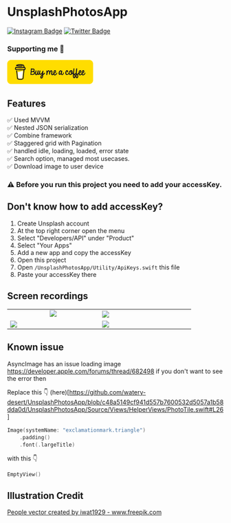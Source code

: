 # UnsplashPhotosApp

[![Instagram Badge](https://img.shields.io/badge/-Instagram-e84393?style=for-the-badge&labelColor=e84393&logo=instagram&logoColor=white)](https://instagram.com/watery_desert)
[![Twitter Badge](https://img.shields.io/badge/-Twitter-1ca0f1?style=for-the-badge&logo=twitter&logoColor=white&link=https://twitter.com/watery_desert)](https://twitter.com/watery_desert)

### Supporting me 💛

<a href="https://www.buymeacoffee.com/watery_desert"><img src="https://raw.githubusercontent.com/watery-desert/assets/main/watery_desert/bmc-button.png" height="56"></a>
<div>


## Features

✅ Used MVVM\
✅ Nested JSON serialization\
✅ Combine framework\
✅ Staggered grid with Pagination\
✅ handled idle, loading, loaded, error state\
✅ Search option, managed most usecases.\
✅ Download image to user device

### ⚠️ Before you run this project you need to add your accessKey.

## Don't know how to add accessKey?
 
1. Create Unsplash account
2. At the top right corner open the menu
3. Select "Developers/API" under "Product"
4. Select "Your Apps"
5. Add a new app and copy the accessKey
6. Open this project
7. Open `/UnsplashPhotosApp/Utility/ApiKeys.swift` this file 
8. Paste your accessKey there


## Screen recordings


<table>
   <tr>
      <td align="center">
         <img src="https://raw.githubusercontent.com/watery-desert/assets/main/UnsplashPhotosApp/GridView.gif" width="200"/>
      </td>
      <td align="center">
         <img align="right" src="https://raw.githubusercontent.com/watery-desert/assets/main/UnsplashPhotosApp/TopicRow.gif" width="200"/>
      </td>
   </tr>
   <tr>
      <td align="center">
         <img align="left" src="https://raw.githubusercontent.com/watery-desert/assets/main/UnsplashPhotosApp/Search.gif" width="200"/>
      </td>
      <td align="center">
         <img align="left" src="https://raw.githubusercontent.com/watery-desert/assets/main/UnsplashPhotosApp/DownloadPhoto.gif" width="200"/>
      </td>      
   </tr>
</table>


## Known issue

AsyncImage has an issue loading image 
https://developer.apple.com/forums/thread/682498
if you don't want to see the error then 

Replace this 👇 (here)[https://github.com/watery-desert/UnsplashPhotosApp/blob/c48a5149cf941d557b7600532d5057a1b58dda0d/UnsplashPhotosApp/Source/Views/HelperViews/PhotoTile.swift#L26] 

```swift
Image(systemName: "exclamationmark.triangle")
    .padding()
    .font(.largeTitle)
```
with this 👇

```swift
EmptyView()
```
    
                    


## Illustration Credit

<a href='https://www.freepik.com/vectors/people'>People vector created by iwat1929 - www.freepik.com</a>
<div>
